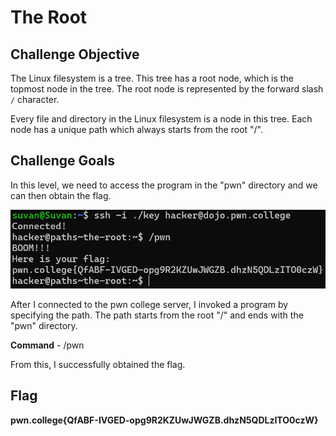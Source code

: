 # The Root

## Challenge Objective
The Linux filesystem is a tree. This tree has a  root node, which is the topmost node in the tree. The root node is represented by the  forward slash `/` character.

Every  file and directory in the Linux filesystem is a node in this tree. Each node has a unique path which always starts from the root "/".

## Challenge Goals
In this level, we need to access the program in the "pwn" directory and we can then obtain the flag.

![Error In Loading Image](image.png)

After I connected to the pwn college server, I invoked a program by specifying the path. The path starts from the root "/"  and ends with the "pwn" directory.

**Command** - /pwn

From this, I successfully obtained the flag.

## Flag

**pwn.college{QfABF-IVGED-opg9R2KZUwJWGZB.dhzN5QDLzITO0czW}**

